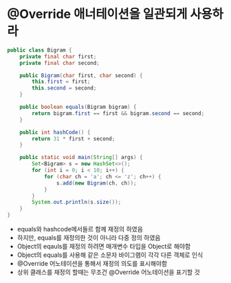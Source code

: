 # @Override 애너테이션을 일관되게 사용하라

```java
public class Bigram {
    private final char first;
    private final char second;

    public Bigram(char first, char second) {
        this.first = first;
        this.second = second;
    }

    public boolean equals(Bigram bigram) {
        return bigram.first == first && bigram.second == second;
    }

    public int hashCode() {
        return 31 * first + second;
    }

    public static void main(String[] args) {
        Set<Bigram> s = new HashSet<>();
        for (int i = 0; i < 10; i++) {
            for (char ch = 'a'; ch <= 'z'; ch++) {
                s.add(new Bigram(ch, ch));
            }
        }
        System.out.println(s.size());
    }
}
```

- equals와 hashcode메서들르 함께 재정의 하였음
- 하지만, equals를 재정의한 것이 아니라 다중 정의 하였음
- Object의 eqauls를 재정의 하려면 매개변수 타입을 Object로 해야함
- Object의 equals를 사용해 같은 소문자 바이그램이 각각 다른 객체로 인식
- @Override 어노테이션을 통해서 재정의 의도를 표시해야함
- 상위 클래스를 재정의 할때는 무조건 @Override 어노테이션을 표기할 것
